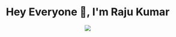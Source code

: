 <h1 align="center">Hey Everyone 👋, I'm Raju Kumar</h1>
<div align="center"> <img src="https://github.com/Rajukumar3108/Rajukumar3108/blob/main/Github.Banner.png"> </div>
